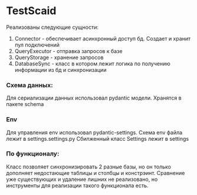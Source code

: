 # TestScaid


Реализованы следующие сущности:
1. Connector - обеспечивает асинхронный доступ бд. Создает и хранит пул подключений 
2. QueryExecutor - отправка запросов к базе
3. QueryStorage - хранение запросов
4. DatabaseSync - класс в котором лежит логика по получению информации из бд и синхронизации

### Схема данных:
Для сериализации данных использовал pydantic модели. Хранятся в пакете schema

### Env
Для управления env использовал pydantic-settings. Схема env файла лежит в settings.settings.py
Сбилженный класс Settings лежит в settings

### По функционалу:
Класс позволяет синхронизировать 2 разные базы, но 
он только дополняет недостающие таблицы и столбцы и констрэинт.
Сравнение уже существующих и удаление лишних не реализовано, но инструменты для реализации такого функционала есть.
